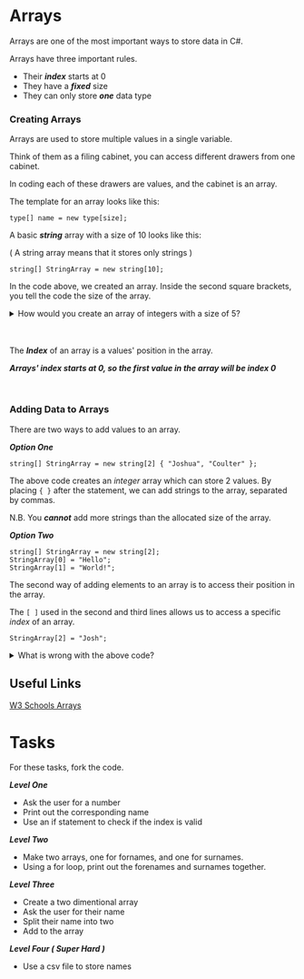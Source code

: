 # Arrays

Arrays are one of the most important ways to store data in C#. 

Arrays have three important rules.

+ Their **_index_** starts at 0
+ They have a **_fixed_** size
+ They can only store **_one_** data type

### Creating Arrays

Arrays are used to store multiple values in a single variable.

Think of them as a filing cabinet, you can access different drawers from one cabinet. 

In coding each of these drawers are values, and the cabinet is an array.

The template for an array looks like this:

```
type[] name = new type[size];
```

A basic **_string_** array with a size of 10 looks like this:

( A string array means that it stores only strings )

```
string[] StringArray = new string[10];
```

In the code above, we created an array. Inside the second square brackets, you tell the code the size of the array.


<details>
    <summary>
        How would you create an array of integers with a size of 5?
    </summary>

    int[] IntArray = new int[5];

</details>

<br>
<br>

The **_Index_** of an array is a values' position in the array.

**_Arrays' index starts at 0, so the first value in the array will be index 0_**

<br>

### Adding Data to Arrays

There are two ways to add values to an array.

**_Option One_**

```
string[] StringArray = new string[2] { "Joshua", "Coulter" };
```

The above code creates an _integer_ array which can store 2 values.
By placing ```{ }``` after the statement, we can add strings to the array, separated by commas.

N.B. You **_cannot_** add more strings than the allocated size of the array.

**_Option Two_**

```
string[] StringArray = new string[2];
StringArray[0] = "Hello";
StringArray[1] = "World!";
```

The second way of adding elements to an array is to access their position in the array.

The ```[ ]``` used in the second and third lines allows us to access a specific _index_ of an array. 


```
StringArray[2] = "Josh";
```

<details>
    <summary>
    What is wrong with the above code?
    </summary>
    
    The array only has a size of two, so there is no index of 2.

</details>



## Useful Links

[W3 Schools Arrays](https://www.w3schools.com/cs/cs_arrays.php)

# Tasks

For these tasks, fork the code.

**_Level One_**
+ Ask the user for a number
+ Print out the corresponding name
+ Use an if statement to check if the index is valid

**_Level Two_**
+ Make two arrays, one for fornames, and one for surnames.
+ Using a for loop, print out the forenames and surnames together.

**_Level Three_**
+ Create a two dimentional array
+ Ask the user for their name
+ Split their name into two
+ Add to the array

**_Level Four ( Super Hard )_**
+ Use a csv file to store names
